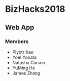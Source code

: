 # BizHacks2018

## Web App

### Members
- Piyotr Kao
- Yoel Yonata
- Natasha Carson
- YuMing He
- James Zhang
